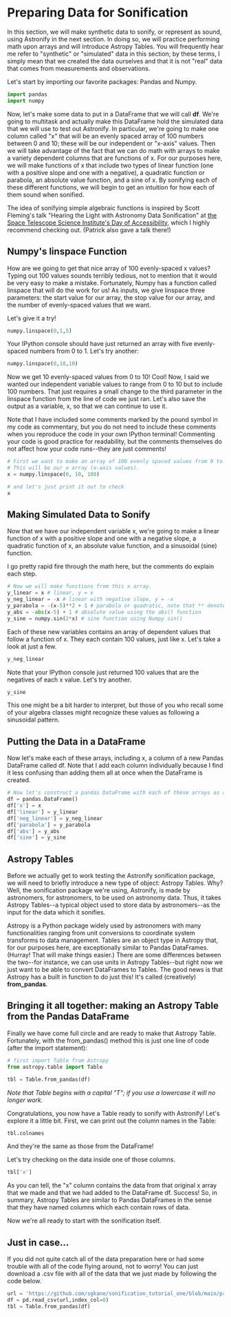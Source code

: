 # Preparing Data for Sonification

In this section, we will make synthetic data to sonify, or represent as sound, using Astronify in the next section. In doing so, we will practice performing math upon arrays and will introduce Astropy Tables. You will frequently hear me refer to "synthetic" or "simulated" data in this section; by these terms, I simply mean that we created the data ourselves and that it is not "real" data that comes from measurements and observations.

Let's start by importing our favorite packages: Pandas and Numpy.

```python
import pandas
import numpy
```

Now, let's make some data to put in a DataFrame that we will call **df**. We're going to multitask and actually make this DataFrame hold the simulated data that we will use to test out Astronify. In particular, we're going to make one column called "x" that will be an evenly spaced array of 100 numbers between 0 and 10; these will be our independent or "x-axis" values. Then we will take advantage of the fact that we can do math with arrays to make a variety dependent columns that are functions of x. For our purposes here, we will make functions of x that include two types of linear function (one with a positive slope and one with a negative), a quadratic function or parabola, an absolute value function, and a sine of x. By sonifying each of these different functions, we will begin to get an intuition for how each of them sound when sonified.

The idea of sonifying simple algebraic functions is inspired by Scott Fleming's talk "Hearing the Light with Astronomy Data Sonification" at [the Space Telescope Science Institute's Day of Accessibility](https://iota-school.github.io/day_accessibility/), which I highly recommend checking out. (Patrick also gave a talk there!)

## Numpy's linspace Function

How are we going to get that nice array of 100 evenly-spaced x values? Typing out 100 values sounds terribly tedious, not to mention that it would be very easy to make a mistake. Fortunately, Numpy has a function called linspace that will do the work for us! As inputs, we give linspace three parameters: the start value for our array, the stop value for our array, and the number of evenly-spaced values that we want.

Let's give it a try!
```python 
numpy.linspace(0,1,5)
```

Your IPython console should have just returned an array with five evenly-spaced numbers from 0 to 1. Let's try another:

```python 
numpy.linspace(0,10,10)
```

Now we get 10 evenly-spaced values from 0 to 10! Cool! Now, I said we wanted our independent variable values to range from 0 to 10 but to include 100 numbers. That just requires a small change to the third parameter in the linspace function from the line of code we just ran. Let's also save the output as a variable, x, so that we can continue to use it.

Note that I have included some comments marked by the pound symbol in my code as commentary, but you do not need to include these comments when you reproduce the code in your own IPython terminal! Commenting your code is good practice for readability, but the comments themselves do not affect how your code runs--they are just comments!

```python 
# First we want to make an array of 100 evenly spaced values from 0 to 10 using numpy's linspace function.
# This will be our x array (x-axis values).
x = numpy.linspace(0, 10, 100)

# and let's just print it out to check
x
```

## Making Simulated Data to Sonify

Now that we have our independent variable x, we're going to make a linear function of x with a positive slope and one with a negative slope, a quadratic function of x, an absolute value function, and a sinusoidal (sine) function.

I go pretty rapid fire through the math here, but the comments do explain each step.

```python 
# Now we will make functions from this x array.
y_linear = x # linear, y = x
y_neg_linear = -x # linear with negative slope, y = -x
y_parabola = -(x-5)**2 + 1 # parabola or quadratic, note that ** denotes an exponent in Python
y_abs = -abs(x-5) + 1 # absolute value using the abs() function
y_sine = numpy.sin(2*x) # sine function using Numpy sin()
```

Each of these new variables contains an array of dependent values that follow a function of x. They each contain 100 values, just like x. Let's take a look at just a few.

```python 
y_neg_linear
```

Note that your IPython console just returned 100 values that are the negatives of each x value. Let's try another.

```python 
y_sine
```

This one might be a bit harder to interpret, but those of you who recall some of your algebra classes might recognize these values as following a sinusoidal pattern.

## Putting the Data in a DataFrame

Now let's make each of these arrays, including x, a column of a new Pandas DataFrame called df. Note that I add each column individually because I find it less confusing than adding them all at once when the DataFrame is created.

```python 
# Now let's construct a pandas DataFrame with each of these arrays as a row.
df = pandas.DataFrame()
df['x'] = x
df['linear'] = y_linear
df['neg_linear'] = y_neg_linear
df['parabola'] = y_parabola
df['abs'] = y_abs
df['sine'] = y_sine
```

## Astropy Tables
Before we actually get to work testing the Astronify sonification package, we will need to briefly introduce a new type of object: Astropy Tables. Why? Well, the sonification package we're using, Astronify, is made by astronomers, for astronomers, to be used on astronomy data. Thus, it takes Astropy Tables--a typical object used to store data by astronomers--as the input for the data which it sonifies.

Astropy is a Python package widely used by astronomers with many functionalities ranging from unit conversions to coordinate system transforms to data management. Tables are an object type in Astropy that, for our purposes here, are exceptionally similar to Pandas DataFrames. (Hurray! That will make things easier.) There are some differences between the two--for instance, we can use units in Astropy Tables--but right now we just want to be able to convert DataFrames to Tables. The good news is that Astropy has a built in function to do just this! It's called (creatively) **from_pandas**.

## Bringing it all together: making an Astropy Table from the Pandas DataFrame

Finally we have come full circle and are ready to make that Astropy Table. Fortunately, with the from_pandas() method this is just one line of code (after the import statement):

```python
# first import Table from Astropy
from astropy.table import Table

tbl = Table.from_pandas(df)
```

*Note that Table begins with a capital "T"; if you use a lowercase it will no longer work.*

Congratulations, you now have a Table ready to sonify with Astronify! Let's explore it a little bit. First, we can print out the column names in the Table:

```python
tbl.colnames
```

And they're the same as those from the DataFrame!

Let's try checking on the data inside one of those columns.

```python
tbl['x']
```

As you can tell, the "x" column contains the data from that original x array that we made and that we had added to the DataFrame df. Success! So, in summary, Astropy Tables are similar to Pandas DataFrames in the sense that they have named columns which each contain rows of data.

Now we're all ready to start with the sonification itself.

## Just in case...

If you did not quite catch all of the data preparation here or had some trouble with all of the code flying around, not to worry! You can just download a .csv file with all of the data that we just made by following the code below.

~~~python
url = 'https://github.com/sgkane/sonification_tutorial_one/blob/main/prepared_data.csv?raw=true'
df = pd.read_csv(url,index_col=0)
tbl = Table.from_pandas(df)
~~~